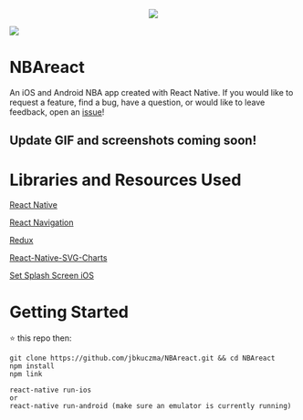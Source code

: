 <p align="center">
  <img src="https://github.com/jbkuczma/NBAreact/blob/v2.0_rewrite/media/swish_app.png">
</p>

![](https://github.com/jbkuczma/NBAreact/blob/v2.0_rewrite/media/swish_github.png)

# NBAreact
An iOS and Android NBA app created with React Native. If you would like to request a feature, find a bug, have a question, or would like to leave feedback, open an [issue](https://github.com/jbkuczma/NBAreact/issues)!

## Update GIF and screenshots coming soon!

# Libraries and Resources Used
[React Native](https://github.com/facebook/react-native)

[React Navigation](https://reactnavigation.org/)

[Redux](https://redux.js.org/)

[React-Native-SVG-Charts](https://github.com/JesperLekland/react-native-svg-charts)

[Set Splash Screen iOS](https://medium.com/the-react-native-log/change-default-launch-screen-in-react-native-ios-app-544f94f1e947)

# Getting Started

⭐️ this repo then:

    git clone https://github.com/jbkuczma/NBAreact.git && cd NBAreact
    npm install
    npm link

    react-native run-ios
    or
    react-native run-android (make sure an emulator is currently running)
